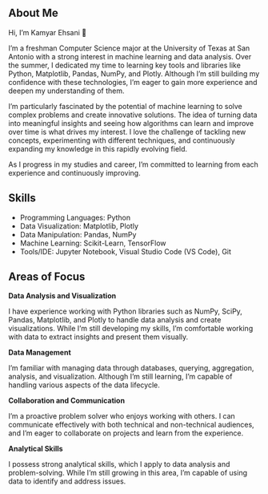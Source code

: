 ## About Me
Hi, I’m Kamyar Ehsani 👋

I’m a freshman Computer Science major at the University of Texas at San Antonio with a strong interest in machine learning and data analysis. Over the summer, I dedicated my time to learning key tools and libraries like Python, Matplotlib, Pandas, NumPy, and Plotly. Although I’m still building my confidence with these technologies, I’m eager to gain more experience and deepen my understanding of them.

I’m particularly fascinated by the potential of machine learning to solve complex problems and create innovative solutions. The idea of turning data into meaningful insights and seeing how algorithms can learn and improve over time is what drives my interest. I love the challenge of tackling new concepts, experimenting with different techniques, and continuously expanding my knowledge in this rapidly evolving field.

As I progress in my studies and career, I’m committed to learning from each experience and continuously improving.

## Skills
*   Programming Languages: Python
*   Data Visualization: Matplotlib, Plotly
*   Data Manipulation: Pandas, NumPy
*   Machine Learning: Scikit-Learn, TensorFlow
*   Tools/IDE: Jupyter Notebook, Visual Studio Code (VS Code), Git

## Areas of Focus

**Data Analysis and Visualization**

I have experience working with Python libraries such as NumPy, SciPy, Pandas, Matplotlib, and Plotly to handle data analysis and create visualizations. While I’m still developing my skills, I’m comfortable working with data to extract insights and present them visually.

**Data Management**

I’m familiar with managing data through databases, querying, aggregation, analysis, and visualization. Although I’m still learning, I’m capable of handling various aspects of the data lifecycle.

**Collaboration and Communication**

I’m a proactive problem solver who enjoys working with others. I can communicate effectively with both technical and non-technical audiences, and I’m eager to collaborate on projects and learn from the experience.

**Analytical Skills**

I possess strong analytical skills, which I apply to data analysis and problem-solving. While I’m still growing in this area, I’m capable of using data to identify and address issues.
